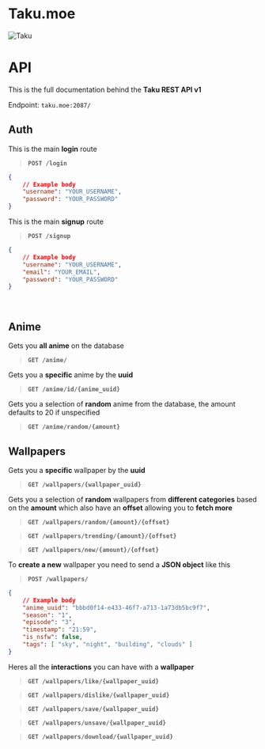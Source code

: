 # Taku.moe 

![Taku](https://cdn.discordapp.com/attachments/806300597338767450/822040731048607754/pwa.png)

# API 
This is the full documentation behind the **Taku REST API v1** 

Endpoint: `taku.moe:2087/`

## Auth
This is the main **login** route
> **`POST /login`**
```json
{
	// Example body
	"username": "YOUR_USERNAME",
	"password": "YOUR_PASSWORD"
}
```

This is the main **signup** route
> **`POST /signup`**
```json
{
	// Example body
	"username": "YOUR_USERNAME",
	"email": "YOUR_EMAIL",
	"password": "YOUR_PASSWORD"
}
```
<br>

## Anime
Gets you **all anime**  on the database
> **`GET /anime/`** 

Gets you a **specific** anime by the **uuid**
> **`GET /anime/id/{anime_uuid}`**
> 
Gets you a selection of **random** anime from the database, the amount defaults to 20 if unspecified
> **`GET /anime/random/{amount}`**


## Wallpapers
Gets you a **specific** wallpaper by the **uuid**
> **`GET /wallpapers/{wallpaper_uuid}`** 

Gets you a selection of **random** wallpapers from **different categories** based on the **amount**
which also have an **offset** allowing you to **fetch more**
> **`GET /wallpapers/random/{amount}/{offset}`** 

> **`GET /wallpapers/trending/{amount}/{offset}`** 

> **`GET /wallpapers/new/{amount}/{offset}`**

To **create a new** wallpaper you need to send a **JSON object** like this
> **`POST /wallpapers/`**
```json
{
	// Example body
	"anime_uuid": "bbbd0f14-e433-46f7-a713-1a73db5bc9f7",
	"season": "1",
	"episode": "3",
	"timestamp": "21:59",
	"is_nsfw": false,
	"tags": [ "sky", "night", "building", "clouds" ]
}
```

Heres all the **interactions** you can have with a **wallpaper**
> **`GET /wallpapers/like/{wallpaper_uuid}`**

> **`GET /wallpapers/dislike/{wallpaper_uuid}`**

> **`GET /wallpapers/save/{wallpaper_uuid}`**

> **`GET /wallpapers/unsave/{wallpaper_uuid}`**

> **`GET /wallpapers/download/{wallpaper_uuid}`**
